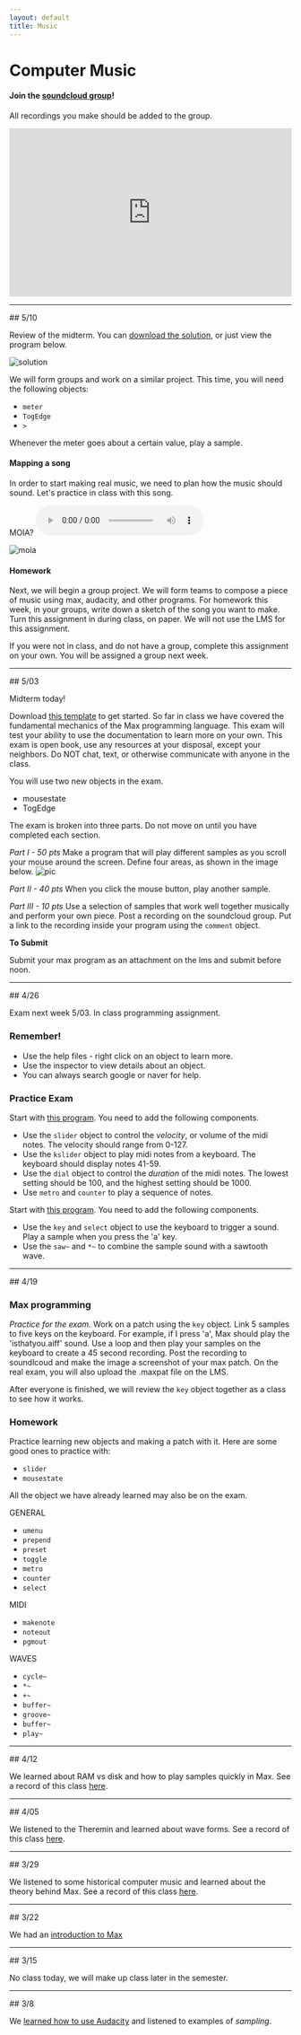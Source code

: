 ```yaml
---
layout: default
title: Music
---
```


# Computer Music

#### Join the [soundcloud group](https://soundcloud.com/groups/ggu-computer-music)!

All recordings you make should be added to the group.

<iframe width="100%" height="300" scrolling="no" frameborder="no" src="https://w.soundcloud.com/player/?url=https%3A//api.soundcloud.com/groups/253205&amp;color=0066cc&amp;auto_play=false&amp;hide_related=false&amp;show_comments=true&amp;show_user=true&amp;show_reposts=false"></iframe>

<hr>
## 5/10

Review of the midterm. You can [download the solution](/ggu/music/samples/midtermSolution.maxpat), or just view the program below.

![solution](imgs/midterm_soln.PNG)

We will form groups and work on a similar project. This time, you will need the following objects:

- ```meter```
- ```TogEdge```
- ```>```

Whenever the meter goes about a certain value, play a sample.

#### Mapping a song

In order to start making real music, we need to plan how the music should sound. Let's practice in class with this song.
<p>
MOIA?
<audio controls>
  <source src="/ggu/music/samples/MAMAMOO.mp3" type="audio/mpeg">
Your browser does not support the audio element.
</audio></p>

![moia](imgs/MOIA-map.png)

#### Homework
Next, we will begin a group project. We will form teams to compose a piece of music using max, audacity, and other programs. For homework this week, in your groups, write down a sketch of the song you want to make. Turn this assignment in during class, on paper. We will not use the LMS for this assignment.

If you were not in class, and do not have a group, complete this assignment on your own.
You will be assigned a group next week.

<hr>
## 5/03

Midterm today!

Download [this template](/ggu/music/midterm.maxpat) to get started.
So far in class we have covered the fundamental mechanics of the Max programming language.
This exam will test your ability to use the documentation to learn more on your own.
This exam is open book, use any resources at your disposal, except your neighbors.
Do NOT chat, text, or otherwise communicate with anyone in the class.

You will use two new objects in the exam.

- mousestate
- TogEdge

The exam is broken into three parts. Do not move on until you have completed each section.

*Part I - 50 pts*
Make a program that will play different samples as you scroll your mouse around the screen.
Define four areas, as shown in the image below.
![pic](imgs/exam_example.png)


*Part II - 40 pts*
When you click the mouse button, play another sample.

*Part III - 10 pts*
Use a selection of samples that work well together musically and perform your own piece. Post a recording on the soundcloud group. Put a link to the recording inside your program using the ```comment``` object.

**To Submit**

Submit your max program as an attachment on the lms and submit before noon.

<hr>
## 4/26

Exam next week 5/03. In class programming assignment.

### Remember!

- Use the help files - right click on an object to learn more.
- Use the inspector to view details about an object.
- You can always search google or naver for help.

### Practice Exam


Start with [this program](/ggu/music/samples/simpleMax.maxpat). You need to add the following components.

- Use the ```slider``` object to control the *velocity*, or volume of the midi notes. The velocity should range from 0-127.
- Use the ```kslider``` object to play midi notes from a keyboard. The keyboard should display notes 41-59.
- Use the ```dial``` object to control the *duration* of the midi notes. The lowest setting should be 100, and the highest setting should be 1000.
- Use ```metro``` and ```counter``` to play a sequence of notes.


Start with [this program](/ggu/music/samples/simpleMSP.maxpat). You need to add the following components.

- Use the ```key``` and ```select``` object to use the keyboard to trigger a sound. Play a sample when you press the 'a' key.
- Use the ```saw~``` and ```*~``` to combine the sample sound with a sawtooth wave.

<hr>
## 4/19

### Max programming

*Practice for the exam.* Work on a patch using the ```key``` object.
Link 5 samples to five keys on the keyboard.
For example, if I press 'a', Max should play the 'isthatyou.aiff' sound.
Use a loop and then play your samples on the keyboard to create a 45 second recording.
Post the recording to soundlcoud and make the image a screenshot of your max patch.
On the real exam, you will also upload the .maxpat file on the LMS.

After everyone is finished, we will review the ```key``` object together as a class to see how it works.

### Homework
Practice learning new objects and making a patch with it.
Here are some good ones to practice with:

- ```slider```
- ```mousestate```

All the object we have already learned may also be on the exam.

GENERAL

- ```umenu```
- ```prepend```
- ```preset```
- ```toggle```
- ```metro```
- ```counter```
- ```select```

MIDI

- ```makenote```
- ```noteout```
- ```pgmout```

WAVES

- ```cycle~```
- ```*~```
- ```+~```
- ```buffer~```
- ```groove~```
- ```buffer~```
- ```play~```


<hr>
## 4/12

We learned about RAM vs disk and how to play samples quickly in Max.
See a record of this class [here](/ggu/music/samples/4_12).

<hr>
## 4/05

We listened to the Theremin and learned about wave forms.
See a record of this class [here](/ggu/music/4_05).

<hr>
## 3/29

We listened to some historical computer music and learned about the theory behind Max.
See a record of this class [here](/ggu/music/3_29).

<hr>
## 3/22

We had an [introduction to Max](/ggu/music/intro_to_max)

<hr>
## 3/15

No class today, we will make up class later in the semester.

<hr>
## 3/8

We [learned how to use Audacity](/ggu/music/intro_to_aud) and listened to examples of *sampling*.
